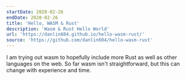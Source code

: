 ```yaml
---
startDate: 2020-02-26
endDate: 2020-02-26
title: 'Hello, WASM & Rust'
description: 'Wasm & Rust Hello World'
url: 'https://danlin604.github.io/hello-wasm-rust/'
source: 'https://github.com/danlin604/hello-wasm-rust'
---
```


I am trying out wasm to hopefully include more Rust as well as other languages on the web. So far wasm isn't straightforward, but this can change with experience and time.
